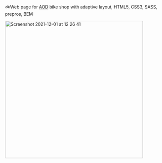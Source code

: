 :bike:Web page for [AOD](https://lenarib.github.io/aod/) bike shop with adaptive layout, HTML5, CSS3, SASS, prepros, BEM

<img width="446" alt="Screenshot 2021-12-01 at 12 26 41" src="https://user-images.githubusercontent.com/2890715/144226549-0ff7bae8-7b8c-4211-b07d-7474d80012a1.png">
